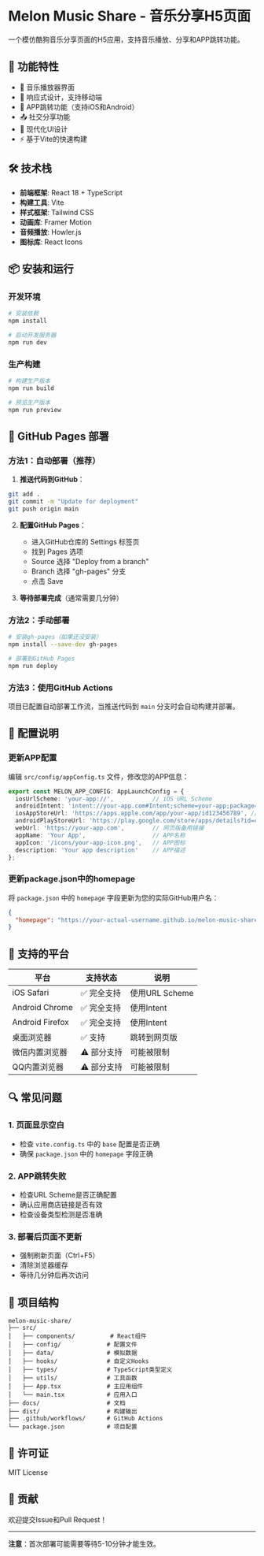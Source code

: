 # Melon Music Share - 音乐分享H5页面

一个模仿酷狗音乐分享页面的H5应用，支持音乐播放、分享和APP跳转功能。

## 🚀 功能特性

- 🎵 音乐播放器界面
- 📱 响应式设计，支持移动端
- 🔗 APP跳转功能（支持iOS和Android）
- 📤 社交分享功能
- 🎨 现代化UI设计
- ⚡ 基于Vite的快速构建

## 🛠️ 技术栈

- **前端框架**: React 18 + TypeScript
- **构建工具**: Vite
- **样式框架**: Tailwind CSS
- **动画库**: Framer Motion
- **音频播放**: Howler.js
- **图标库**: React Icons

## 📦 安装和运行

### 开发环境

```bash
# 安装依赖
npm install

# 启动开发服务器
npm run dev
```

### 生产构建

```bash
# 构建生产版本
npm run build

# 预览生产版本
npm run preview
```

## 🚀 GitHub Pages 部署

### 方法1：自动部署（推荐）

1. **推送代码到GitHub**：
```bash
git add .
git commit -m "Update for deployment"
git push origin main
```

2. **配置GitHub Pages**：
   - 进入GitHub仓库的 Settings 标签页
   - 找到 Pages 选项
   - Source 选择 "Deploy from a branch"
   - Branch 选择 "gh-pages" 分支
   - 点击 Save

3. **等待部署完成**（通常需要几分钟）

### 方法2：手动部署

```bash
# 安装gh-pages（如果还没安装）
npm install --save-dev gh-pages

# 部署到GitHub Pages
npm run deploy
```

### 方法3：使用GitHub Actions

项目已配置自动部署工作流，当推送代码到 `main` 分支时会自动构建并部署。

## 🔧 配置说明

### 更新APP配置

编辑 `src/config/appConfig.ts` 文件，修改您的APP信息：

```typescript
export const MELON_APP_CONFIG: AppLaunchConfig = {
  iosUrlScheme: 'your-app://',           // iOS URL Scheme
  androidIntent: 'intent://your-app.com#Intent;scheme=your-app;package=com.your.app;end', // Android Intent
  iosAppStoreUrl: 'https://apps.apple.com/app/your-app/id123456789', // App Store链接
  androidPlayStoreUrl: 'https://play.google.com/store/apps/details?id=com.your.app', // Google Play链接
  webUrl: 'https://your-app.com',        // 网页版备用链接
  appName: 'Your App',                   // APP名称
  appIcon: '/icons/your-app-icon.png',   // APP图标
  description: 'Your app description'    // APP描述
};
```

### 更新package.json中的homepage

将 `package.json` 中的 `homepage` 字段更新为您的实际GitHub用户名：

```json
{
  "homepage": "https://your-actual-username.github.io/melon-music-share"
}
```

## 📱 支持的平台

| 平台 | 支持状态 | 说明 |
|------|----------|------|
| iOS Safari | ✅ 完全支持 | 使用URL Scheme |
| Android Chrome | ✅ 完全支持 | 使用Intent |
| Android Firefox | ✅ 完全支持 | 使用Intent |
| 桌面浏览器 | ✅ 支持 | 跳转到网页版 |
| 微信内置浏览器 | ⚠️ 部分支持 | 可能被限制 |
| QQ内置浏览器 | ⚠️ 部分支持 | 可能被限制 |

## 🔍 常见问题

### 1. 页面显示空白
- 检查 `vite.config.ts` 中的 `base` 配置是否正确
- 确保 `package.json` 中的 `homepage` 字段正确

### 2. APP跳转失败
- 检查URL Scheme是否正确配置
- 确认应用商店链接是否有效
- 检查设备类型检测是否准确

### 3. 部署后页面不更新
- 强制刷新页面（Ctrl+F5）
- 清除浏览器缓存
- 等待几分钟后再次访问

## 📁 项目结构

```
melon-music-share/
├── src/
│   ├── components/          # React组件
│   ├── config/             # 配置文件
│   ├── data/               # 模拟数据
│   ├── hooks/              # 自定义Hooks
│   ├── types/              # TypeScript类型定义
│   ├── utils/              # 工具函数
│   ├── App.tsx             # 主应用组件
│   └── main.tsx            # 应用入口
├── docs/                   # 文档
├── dist/                   # 构建输出
├── .github/workflows/      # GitHub Actions
└── package.json            # 项目配置
```

## 📄 许可证

MIT License

## 🤝 贡献

欢迎提交Issue和Pull Request！

---

**注意**：首次部署可能需要等待5-10分钟才能生效。

